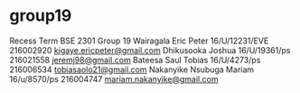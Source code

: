 # group19
Recess Term BSE 2301
Group 19
Wairagala Eric Peter  16/U/12231/EVE 216002920    kigaye.ericpeter@gmail.com
Dhikusooka Joshua     16/U/19361/ps  216021558    jeremj98@gmail.com
Bateesa Saul Tobias   16/U/4273/ps   216006534    tobiasaolo21@gmail.com
Nakanyike Nsubuga Mariam 16/u/8570/ps  216004747   mariam.nakanyike@gmail.com  
